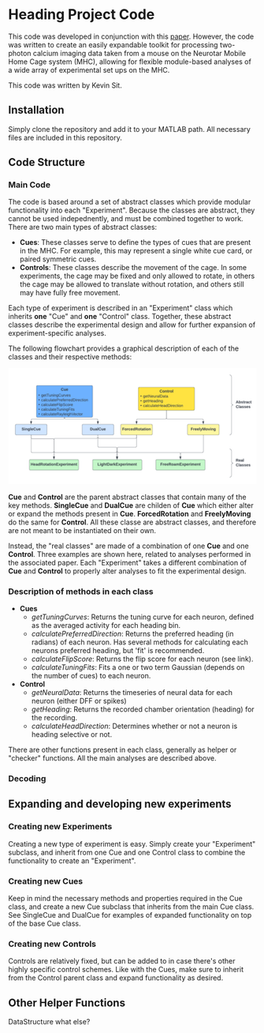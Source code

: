 # Heading Project Code
This code was developed in conjunction with this [paper](google.com). However, the code was written to create an easily expandable toolkit for processing two-photon calcium imaging data taken from a mouse on the Neurotar Mobile Home Cage system (MHC), allowing for flexible module-based analyses of a wide array of experimental set ups on the MHC.

This code was written by Kevin Sit.

## Installation
Simply clone the repository and add it to your MATLAB path. All necessary files are included in this repository.

## Code Structure
### Main Code
The code is based around a set of abstract classes which provide modular functionality into each "Experiment". Because the classes are abstract, they cannot be used indepednently, and must be combined together to work. There are two main types of abstract classes:

- **Cues**: These classes serve to define the types of cues that are present in the MHC. For example, this may represent a single white cue card, or paired symmetric cues.
- **Controls**: These classes describe the movement of the cage. In some experiments, the cage may be fixed and only allowed to rotate, in others the cage may be allowed to translate without rotation, and others still may have fully free movement.

Each type of experiment is described in an "Experiment" class which inherits **one** "Cue" and **one** "Control" class. Together, these abstract classes describe the experimental design and allow for further expansion of experiment-specific analyses.

The following flowchart provides a graphical description of each of the classes and their respective methods:

![class flowchart](./flowchart.png)

**Cue** and **Control** are the parent abstract classes that contain many of the key methods. **SingleCue** and **DualCue** are childen of **Cue** which either alter or expand the methods present in **Cue**. **ForcedRotation** and **FreelyMoving** do the same for **Control**. All these classe are abstract classes, and therefore are not meant to be instantiated on their own.

Instead, the "real classes" are made of a combination of one **Cue** and one **Control**. Three examples are shown here, related to analyses performed in the associated paper. Each "Experiment" takes a different combination of **Cue** and **Control** to properly alter analyses to fit the experimental design.

### Description of methods in each class
- **Cues**
	- *getTuningCurves*: Returns the tuning curve for each neuron, defined as the averaged activity for each heading bin.
	- *calculatePreferredDirection*: Returns the preferred heading (in radians) of each neuron. Has several methods for calculating each neurons preferred heading, but 'fit' is recommended.
	- *calculateFlipScore*: Returns the flip score for each neuron (see link).
	- *calculateTuningFits*: Fits a one or two term Gaussian (depends on the number of cues) to each neuron.
- **Control**
	- *getNeuralData*: Returns the timeseries of neural data for each neuron (either DFF or spikes)
	- *getHeading*: Returns the recorded chamber orientation (heading) for the recording.
	- *calculateHeadDirection*: Determines whether or not a neuron is heading selective or not.

There are other functions present in each class, generally as helper or "checker" functions. All the main analyses are described above.

### Decoding


## Expanding and developing new experiments
### Creating new Experiments
Creating a new type of experiment is easy. Simply create your "Experiment" subclass, and inherit from one Cue and one Control class to combine the functionality to create an "Experiment".

### Creating new Cues
Keep in mind the necessary methods and properties required in the Cue class, and create a new Cue subclass that inherits from the main Cue class. See SingleCue and DualCue for examples of expanded functionality on top of the base Cue class.

### Creating new Controls
Controls are relatively fixed, but can be added to in case there's other highly specific control schemes. Like with the Cues, make sure to inherit from the Control parent class and expand functionality as desired.


## Other Helper Functions
DataStructure
what else?
